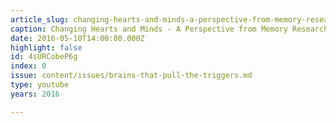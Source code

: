 ```yaml
---
article_slug: changing-hearts-and-minds-a-perspective-from-memory-research
caption: Changing Hearts and Minds - A Perspective from Memory Research
date: 2016-05-10T14:00:00.000Z
highlight: false
id: 4sURCobeP6g
index: 0
issue: content/issues/brains-that-pull-the-triggers.md
type: youtube
years: 2016

---
```

